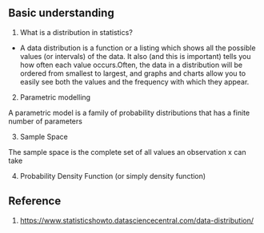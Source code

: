 ## Basic understanding

1. What is a distribution in statistics?

- A data distribution is a function or a listing which shows all the possible values (or intervals) of the data. It also (and this is important) tells you how often each value occurs.Often, the data in a distribution will be ordered from smallest to largest, and graphs and charts allow you to easily see both the values and the frequency with which they appear.

2. Parametric modelling

A parametric model is a family of probability distributions that has a finite number of parameters

3. Sample Space

The sample space is the complete set of all values an observation x can take

4. Probability Density Function (or simply density function)


## Reference
1. https://www.statisticshowto.datasciencecentral.com/data-distribution/
